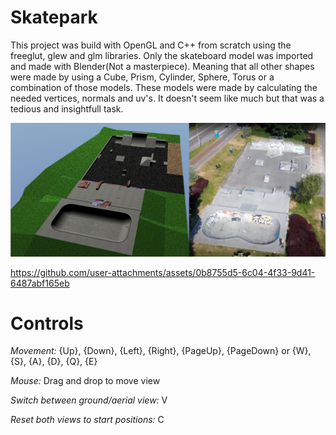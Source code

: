 # Skatepark
This project was build with OpenGL and C++ from scratch using the freeglut, glew and glm libraries. Only the skateboard model was imported and made with Blender(Not a masterpiece). Meaning that all other shapes were made by using a Cube, Prism, Cylinder, Sphere, Torus or a combination of those models. These models were made by calculating the needed vertices, normals and uv's. It doesn't seem like much but that was a tedious and insightfull task.

![Image of recreated skatepark](image.png)

https://github.com/user-attachments/assets/0b8755d5-6c04-4f33-9d41-6487abf165eb

# Controls
*Movement:* {Up}, {Down}, {Left}, {Right}, {PageUp}, {PageDown} or {W}, {S}, {A}, {D}, {Q}, {E}

*Mouse:* Drag and drop to move view

*Switch between ground/aerial view:* V

*Reset both views to start positions:* C
